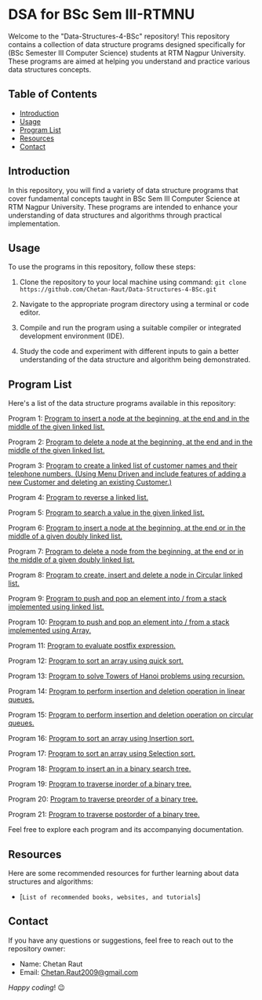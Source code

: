 # DSA for BSc Sem III-RTMNU

Welcome to the "Data-Structures-4-BSc" repository! This repository contains a collection of data structure programs designed specifically for (BSc Semester III Computer Science) students at RTM Nagpur University. These programs are aimed at helping you understand and practice various data structures concepts.

## Table of Contents

- [Introduction](#introduction)
- [Usage](#usage)
- [Program List](#program-list)
- [Resources](#resources)
- [Contact](#contact)

## Introduction

In this repository, you will find a variety of data structure programs that cover fundamental concepts taught in BSc Sem III Computer Science at RTM Nagpur University. These programs are intended to enhance your understanding of data structures and algorithms through practical implementation.

## Usage

To use the programs in this repository, follow these steps:

1. Clone the repository to your local machine using command:
   ```git clone https://github.com/Chetan-Raut/Data-Structures-4-BSc.git```
 
3. Navigate to the appropriate program directory using a terminal or code editor.

4. Compile and run the program using a suitable compiler or integrated development environment (IDE).

5. Study the code and experiment with different inputs to gain a better understanding of the data structure and algorithm being demonstrated.

## Program List

Here's a list of the data structure programs available in this repository:

Program 1: [Program to insert a node at the beginning, at the end and in the middle of the given 
linked list.](Program%201)

Program 2: [Program to delete a node at the beginning, at the end and in the middle of the given 
linked list.](Program%202)

Program 3: [Program to create a linked list of customer names and their telephone numbers. (Using
Menu Driven and include features of adding a new Customer and deleting an existing 
Customer.)](Program%203) 

Program 4: [Program to reverse a linked list.](Program%204) 

Program 5: [Program to search a value in the given linked list.](Program%205) 

Program 6: [Program to insert a node at the beginning, at the end or in the middle of a given doubly 
linked list.](Program%206) 

Program 7: [Program to delete a node from the beginning, at the end or in the middle of a given 
doubly linked list.](Program%207)

Program 8: [Program to create, insert and delete a node in Circular linked list.](Program%208) 

Program 9: [Program to push and pop an element into / from a stack implemented using linked list.](Program%209)

Program 10: [Program to push and pop an element into / from a stack implemented using Array.](Program%2010) 

Program 11: [Program to evaluate postfix expression.](Program%2011) 

Program 12: [Program to sort an array using quick sort.](Program%2012)

Program 13: [Program to solve Towers of Hanoi problems using recursion.](Program%2013)
 
Program 14: [Program to perform insertion and deletion operation in linear queues.](Program%2014) 

Program 15: [Program to perform insertion and deletion operation on circular queues.](Program%2015)

Program 16: [Program to sort an array using Insertion sort.](Program%2016)

Program 17: [Program to sort an array using Selection sort.](Program%2017) 

Program 18: [Program to insert an 
 in a binary search tree.](Program%2018)
 
Program 19: [Program to traverse inorder of a binary tree.](Program%2019) 

Program 20: [Program to traverse preorder of a binary tree.](Program%2020) 

Program 21: [Program to traverse postorder of a binary tree.](Program%2021)  

Feel free to explore each program and its accompanying documentation.

## Resources

Here are some recommended resources for further learning about data structures and algorithms:

- [```List of recommended books, websites, and tutorials```] 

## Contact

If you have any questions or suggestions, feel free to reach out to the repository owner:

- Name: Chetan Raut
- Email: Chetan.Raut2009@gmail.com

_Happy coding_! 😉
